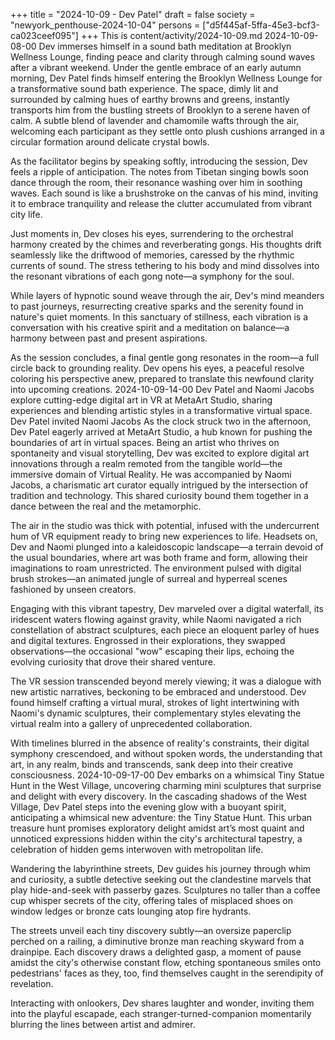 +++
title = "2024-10-09 - Dev Patel"
draft = false
society = "newyork_penthouse-2024-10-04"
persons = ["d5f445af-5ffa-45e3-bcf3-ca023ceef095"]
+++
This is content/activity/2024-10-09.md
2024-10-09-08-00
Dev immerses himself in a sound bath meditation at Brooklyn Wellness Lounge, finding peace and clarity through calming sound waves after a vibrant weekend.
Under the gentle embrace of an early autumn morning, Dev Patel finds himself entering the Brooklyn Wellness Lounge for a transformative sound bath experience. The space, dimly lit and surrounded by calming hues of earthy browns and greens, instantly transports him from the bustling streets of Brooklyn to a serene haven of calm. A subtle blend of lavender and chamomile wafts through the air, welcoming each participant as they settle onto plush cushions arranged in a circular formation around delicate crystal bowls.

As the facilitator begins by speaking softly, introducing the session, Dev feels a ripple of anticipation. The notes from Tibetan singing bowls soon dance through the room, their resonance washing over him in soothing waves. Each sound is like a brushstroke on the canvas of his mind, inviting it to embrace tranquility and release the clutter accumulated from vibrant city life. 

Just moments in, Dev closes his eyes, surrendering to the orchestral harmony created by the chimes and reverberating gongs. His thoughts drift seamlessly like the driftwood of memories, caressed by the rhythmic currents of sound. The stress tethering to his body and mind dissolves into the resonant vibrations of each gong note—a symphony for the soul.

While layers of hypnotic sound weave through the air, Dev's mind meanders to past journeys, resurrecting creative sparks and the serenity found in nature's quiet moments. In this sanctuary of stillness, each vibration is a conversation with his creative spirit and a meditation on balance—a harmony between past and present aspirations. 

As the session concludes, a final gentle gong resonates in the room—a full circle back to grounding reality. Dev opens his eyes, a peaceful resolve coloring his perspective anew, prepared to translate this newfound clarity into upcoming creations.
2024-10-09-14-00
Dev Patel and Naomi Jacobs explore cutting-edge digital art in VR at MetaArt Studio, sharing experiences and blending artistic styles in a transformative virtual space.
Dev Patel invited Naomi Jacobs
As the clock struck two in the afternoon, Dev Patel eagerly arrived at MetaArt Studio, a hub known for pushing the boundaries of art in virtual spaces. Being an artist who thrives on spontaneity and visual storytelling, Dev was excited to explore digital art innovations through a realm remoted from the tangible world—the immersive domain of Virtual Reality. He was accompanied by Naomi Jacobs, a charismatic art curator equally intrigued by the intersection of tradition and technology. This shared curiosity bound them together in a dance between the real and the metamorphic.

The air in the studio was thick with potential, infused with the undercurrent hum of VR equipment ready to bring new experiences to life. Headsets on, Dev and Naomi plunged into a kaleidoscopic landscape—a terrain devoid of the usual boundaries, where art was both frame and form, allowing their imaginations to roam unrestricted. The environment pulsed with digital brush strokes—an animated jungle of surreal and hyperreal scenes fashioned by unseen creators.

Engaging with this vibrant tapestry, Dev marveled over a digital waterfall, its iridescent waters flowing against gravity, while Naomi navigated a rich constellation of abstract sculptures, each piece an eloquent parley of hues and digital textures. Engrossed in their explorations, they swapped observations—the occasional "wow" escaping their lips, echoing the evolving curiosity that drove their shared venture.

The VR session transcended beyond merely viewing; it was a dialogue with new artistic narratives, beckoning to be embraced and understood. Dev found himself crafting a virtual mural, strokes of light intertwining with Naomi's dynamic sculptures, their complementary styles elevating the virtual realm into a gallery of unprecedented collaboration.

With timelines blurred in the absence of reality's constraints, their digital symphony crescendoed, and without spoken words, the understanding that art, in any realm, binds and transcends, sank deep into their creative consciousness.
2024-10-09-17-00
Dev embarks on a whimsical Tiny Statue Hunt in the West Village, uncovering charming mini sculptures that surprise and delight with every discovery.
In the cascading shadows of the West Village, Dev Patel steps into the evening glow with a buoyant spirit, anticipating a whimsical new adventure: the Tiny Statue Hunt. This urban treasure hunt promises exploratory delight amidst art’s most quaint and unnoticed expressions hidden within the city's architectural tapestry, a celebration of hidden gems interwoven with metropolitan life.

Wandering the labyrinthine streets, Dev guides his journey through whim and curiosity, a subtle detective seeking out the clandestine marvels that play hide-and-seek with passerby gazes. Sculptures no taller than a coffee cup whisper secrets of the city, offering tales of misplaced shoes on window ledges or bronze cats lounging atop fire hydrants.

The streets unveil each tiny discovery subtly—an oversize paperclip perched on a railing, a diminutive bronze man reaching skyward from a drainpipe. Each discovery draws a delighted gasp, a moment of pause amidst the city's otherwise constant flow, etching spontaneous smiles onto pedestrians' faces as they, too, find themselves caught in the serendipity of revelation.

Interacting with onlookers, Dev shares laughter and wonder, inviting them into the playful escapade, each stranger-turned-companion momentarily blurring the lines between artist and admirer.
